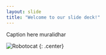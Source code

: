 ```yaml
---
layout: slide
title: "Welcome to our slide deck!"
---
```


Caption here  muralidhar

![Robotocat](https://octodex.github.com/images/Robotocat.png)
{: .center}

